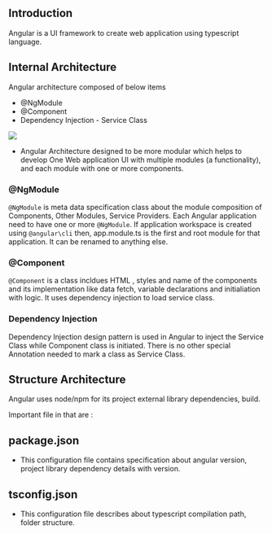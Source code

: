 ## Introduction
Angular is a UI framework to create web application using typescript language. 

## Internal Architecture
Angular architecture composed of below items 
* @NgModule
* @Component
* Dependency Injection - Service Class

![](https://amvijay.com/images/20201120-angular-architecture.jpg)

* Angular Architecture designed to be more modular which helps to develop One Web application UI with multiple modules (a functionality), and each module with one or more components.

### @NgModule
`@NgModule` is meta data specification class about the module composition of Components, Other Modules, Service Providers. Each Angular  application need to have one or more `@NgModule`. If application workspace is created using `@angular\cli` then, app.module.ts is the first and root module for that application. It can be renamed to anything else.

### @Component
`@Component` is a class incldues HTML , styles and name of the components and its implementation like data fetch, variable declarations and initialiation with logic. It uses dependency injection to load service class.

### Dependency Injection
Dependency Injection design pattern is used in Angular to inject the Service Class while Component class is initiated. There is no other special Annotation needed to mark a class as Service Class.

## Structure Architecture
Angular uses node/npm for its project external library dependencies, build. 

Important file in that are : 
## package.json
* This configuration file contains specification about angular version, project library dependency details with version.
## tsconfig.json
* This configuration file describes about typescript compilation path, folder structure.





